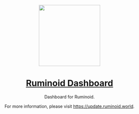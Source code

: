 <div align="center">

<a href="https://update.ruminoid.world"><img src="https://vbox.moe/Icons/Icons/Ruminoid/Ruminoid.Colored.Transparent.png" width="200px"></a>

<h1><a href="https://update.ruminoid.world">Ruminoid Dashboard</a></h1>

<p>Dashboard for Ruminoid.</p>

<p>For more information, please visit <a href="https://update.ruminoid.world">https://update.ruminoid.world</a>.</p>

</div>
